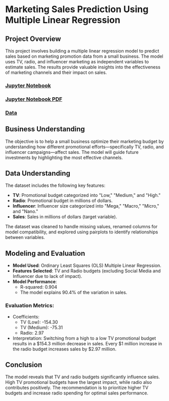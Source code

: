 # Marketing Sales Prediction Using Multiple Linear Regression

## Project Overview
This project involves building a multiple linear regression model to predict sales based on marketing promotion data from a small business. The model uses TV, radio, and influencer marketing as independent variables to estimate sales. The results provide valuable insights into the effectiveness of marketing channels and their impact on sales.

### [Jupyter Notebook](https://github.com/ismailSadouki/marketing-sales-prediction/blob/main/jupyter-notebook.ipynb)

### [Jupyter Notebook PDF](https://github.com/ismailSadouki/marketing-sales-prediction/blob/main/jupyter-notebook.pdf)

### [Data](https://github.com/ismailSadouki/marketing-sales-prediction/blob/main/marketing_and_sales_data_evaluate_lr.csv)



## Business Understanding
The objective is to help a small business optimize their marketing budget by understanding how different promotional efforts—specifically TV, radio, and influencer campaigns—affect sales. The model will guide future investments by highlighting the most effective channels.

## Data Understanding
The dataset includes the following key features:
- **TV**: Promotional budget categorized into "Low," "Medium," and "High."
- **Radio**: Promotional budget in millions of dollars.
- **Influencer**: Influencer size categorized into "Mega," "Macro," "Micro," and "Nano."
- **Sales**: Sales in millions of dollars (target variable).

The dataset was cleaned to handle missing values, renamed columns for model compatibility, and explored using pairplots to identify relationships between variables.

## Modeling and Evaluation
- **Model Used**: Ordinary Least Squares (OLS) Multiple Linear Regression.
- **Features Selected**: TV and Radio budgets (excluding Social Media and Influencer due to lack of impact).
- **Model Performance**: 
  - R-squared: 0.904
  - The model explains 90.4% of the variation in sales.

### Evaluation Metrics:
- Coefficients:
  - TV (Low): -154.30
  - TV (Medium): -75.31
  - Radio: 2.97
- Interpretation: Switching from a high to a low TV promotional budget results in a $154.3 million decrease in sales. Every $1 million increase in the radio budget increases sales by $2.97 million.

## Conclusion
The model reveals that TV and radio budgets significantly influence sales. High TV promotional budgets have the largest impact, while radio also contributes positively. The recommendation is to prioritize higher TV budgets and increase radio spending for optimal sales performance.

